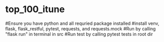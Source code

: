 # top_100_itune
#Ensure you have python and all requried package installed
#install venv, flask, flask_restful, pytest, requests, and requests.mock 
#Run by calling "flask run" in terminal in src
#Run test by calling pytest tests in root dir

